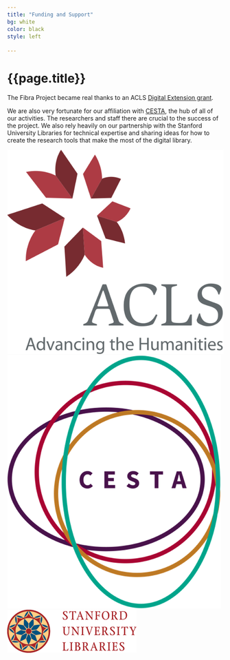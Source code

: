 ```yaml
---
title: "Funding and Support"
bg: white
color: black
style: left

---
```


# {{page.title}}
The Fibra Project became real thanks to an ACLS [Digital Extension grant](https://www.acls.org/programs/digitalextension/). 

We are also very fortunate for our affiliation with [CESTA](http://cesta.stanford.edu), the hub of all of our activities. The researchers and staff there are crucial to the success of the project. We also rely heavily on our partnership with the Stanford University Libraries for technical expertise and sharing ideas for how to create the research tools that make the most of the digital library.


<span class=" logos columned">
<img src="img/acls.png" />
<img src="img/CESTAsm.png" />
<img src="img/SUL-Logo.png" />
</span>
